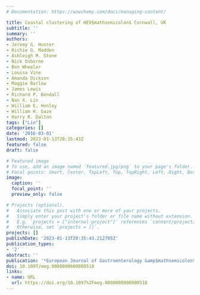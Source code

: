 ```yaml
---
# Documentation: https://wowchemy.com/docs/managing-content/

title: Coastal clustering of HEV$mathsemicolon$ Cornwall, UK
subtitle: ''
summary: ''
authors:
- Jeremy G. Hunter
- Richie G. Madden
- Ashleigh M. Stone
- Nick Osborne
- Ben Wheeler
- Louisa Vine
- Amanda Dickson
- Maggie Barlow
- James Lewis
- Richard P. Bendall
- Nan X. Lin
- William E. Henley
- William H. Gaze
- Harry R. Dalton
tags: ["Lin"]
categories: []
date: '2016-03-01'
lastmod: 2023-01-13T20:35:43Z
featured: false
draft: false

# Featured image
# To use, add an image named `featured.jpg/png` to your page's folder.
# Focal points: Smart, Center, TopLeft, Top, TopRight, Left, Right, BottomLeft, Bottom, BottomRight.
image:
  caption: ''
  focal_point: ''
  preview_only: false

# Projects (optional).
#   Associate this post with one or more of your projects.
#   Simply enter your project's folder or file name without extension.
#   E.g. `projects = ["internal-project"]` references `content/project/deep-learning/index.md`.
#   Otherwise, set `projects = []`.
projects: []
publishDate: '2023-01-13T20:35:43.212705Z'
publication_types:
- '2'
abstract: ''
publication: '*European Journal of Gastroenterology &amp$mathsemicolon$ Hepatology*'
doi: 10.1097/meg.0000000000000518
links:
- name: URL
  url: https://doi.org/10.1097%2Fmeg.0000000000000518
---
```

